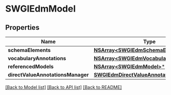 # SWGIEdmModel

## Properties
Name | Type | Description | Notes
------------ | ------------- | ------------- | -------------
**schemaElements** | [**NSArray&lt;SWGIEdmSchemaElement&gt;***](SWGIEdmSchemaElement.md) |  | [optional] 
**vocabularyAnnotations** | [**NSArray&lt;SWGIEdmVocabularyAnnotation&gt;***](SWGIEdmVocabularyAnnotation.md) |  | [optional] 
**referencedModels** | [**NSArray&lt;SWGIEdmModel&gt;***](SWGIEdmModel.md) |  | [optional] 
**directValueAnnotationsManager** | [**SWGIEdmDirectValueAnnotationsManager***](SWGIEdmDirectValueAnnotationsManager.md) |  | [optional] 

[[Back to Model list]](../README.md#documentation-for-models) [[Back to API list]](../README.md#documentation-for-api-endpoints) [[Back to README]](../README.md)


